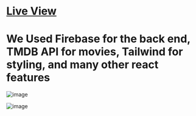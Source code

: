 # [Live View](https://netflix-6b5fe.web.app/)

# We Used Firebase for the back end, TMDB API for movies, Tailwind for styling, and many other react features

![image](https://github.com/shotapailodze/netflix/assets/55694002/aa272f41-bf70-40c5-a957-494599dbdf85)

![image](https://github.com/shotapailodze/netflix/assets/55694002/226524a3-5b9c-4da6-b9a9-8f3f0bddd138)
